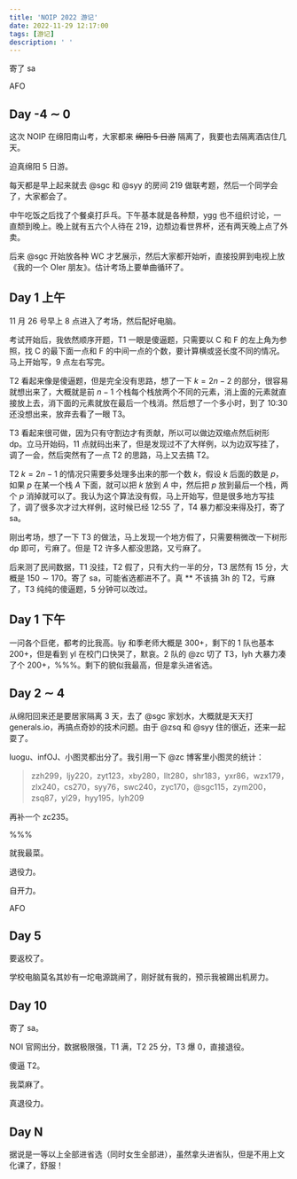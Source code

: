 ```yaml
---
title: 'NOIP 2022 游记'
date: 2022-11-29 12:17:00
tags: [游记]
description: ' '
---
```


寄了 sa

AFO

## Day -4 $\sim$ 0

这次 NOIP 在绵阳南山考，大家都来 ~~绵阳 5 日游~~ 隔离了，我要也去隔离酒店住几天。

迫真绵阳 5 日游。

每天都是早上起来就去 @sgc 和 @syy 的房间 219 做联考题，然后一个同学会了，大家都会了。

中午吃饭之后找了个餐桌打乒乓。下午基本就是各种颓，ygg 也不组织讨论，一直颓到晚上。晚上就有五六个人待在 219，边颓边看世界杯，还有两天晚上点了外卖。

后来 @sgc 开始放各种 WC 才艺展示，然后大家都开始听，直接投屏到电视上放《我的一个 OIer 朋友》。估计考场上要单曲循环了。

## Day 1 上午

11 月 26 号早上 8 点进入了考场，然后配好电脑。

考试开始后，我依然顺序开题，T1 一眼是傻逼题，只需要以 $\text{C}$ 和 $\text{F}$ 的左上角为参照，找 $\text{C}$ 的最下面一点和 $\text{F}$ 的中间一点的个数，要计算横或竖长度不同的情况。马上开始写，9 点左右写完。

T2 看起来像是傻逼题，但是完全没有思路，想了一下 $k=2n-2$ 的部分，很容易就想出来了，大概就是前 $n-1$ 个栈每个栈放两个不同的元素，消上面的元素就直接放上去，消下面的元素就放在最后一个栈消。然后想了一个多小时，到了 10:30 还没想出来，放弃去看了一眼 T3。

T3 看起来很可做，因为只有守割边才有贡献，所以可以做边双缩点然后树形 dp。立马开始码，11 点就码出来了，但是发现过不了大样例，以为边双写挂了，调了一会，然后突然有了一点 T2 的思路，马上又去搞 T2。

T2 $k=2n-1$ 的情况只需要多处理多出来的那一个数 $k$，假设 $k$ 后面的数是 $p$，如果 $p$ 在某一个栈 $A$ 下面，就可以把 $k$ 放到 $A$ 中，然后把 $p$ 放到最后一个栈，两个 $p$ 消掉就可以了。我认为这个算法没有假，马上开始写，但是很多地方写挂了，调了很多次才过大样例，这时候已经 12:55 了，T4 暴力都没来得及打，寄了 sa。

刚出考场，想了一下 T3 的做法，马上发现一个地方假了，只需要稍微改一下树形 dp 即可，亏麻了。但是 T2 许多人都没思路，又亏麻了。

后来测了民间数据，T1 没挂，T2 假了，只有大约一半的分，T3 居然有 15 分，大概是 $150 \sim 170$。寄了 sa，可能省选都进不了。真 ** 不该搞 3h 的 T2，亏麻了，T3 纯纯的傻逼题，5 分钟可以改过。

## Day 1 下午

一问各个巨佬，都考的比我高。ljy 和季老师大概是 300+，剩下的 1 队也基本 200+，但是看到 yl 在校门口快哭了，默哀。2 队的 @zc 切了 T3，lyh 大暴力凑了个 200+，%%%。剩下的貌似我最高，但是拿头进省选。

## Day 2 $\sim$ 4

从绵阳回来还是要居家隔离 3 天，去了 @sgc 家划水，大概就是天天打 generals.io，再搞点奇妙的技术问题。由于 @zsq 和 @syy 住的很近，还来一起耍了。

luogu、infOJ、小图灵都出分了。我引用一下 @zc 博客里小图灵的统计：

> zzh299，ljy220，zyt123，xby280，llt280，shr183，yxr86，wzx179，zlx240，cs270，syy76，swc240，zyc170，@sgc115，zym200，zsq87，yl29，hyy195，lyh209

再补一个 zc235。

%%%

就我最菜。

退役力。

自开力。

AFO

## Day 5

要返校了。

学校电脑莫名其妙有一坨电源跳闸了，刚好就有我的，预示我被踢出机房力。

## Day 10

寄了 sa。

NOI 官网出分，数据极限强，T1 满，T2 $25$ 分，T3 爆 $0$，直接退役。

傻逼 T2。

我菜麻了。

真退役力。

## Day N

据说是一等以上全部进省选（同时女生全部进），虽然拿头进省队，但是不用上文化课了，舒服！
